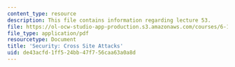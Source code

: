 ```yaml
---
content_type: resource
description: This file contains information regarding lecture 53.
file: https://ol-ocw-studio-app-production.s3.amazonaws.com/courses/6-170-software-studio-spring-2013/de43acfd1ff524bb47f756caa63a0a8d_MIT6_170S13_53-sec-crs-ste.pdf
file_type: application/pdf
resourcetype: Document
title: 'Security: Cross Site Attacks'
uid: de43acfd-1ff5-24bb-47f7-56caa63a0a8d
---
```

